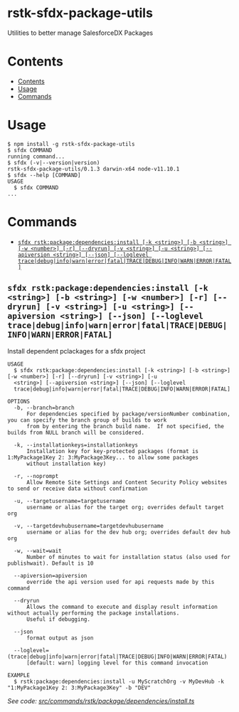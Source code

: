 rstk-sfdx-package-utils
=======================

Utilities to better manage SalesforceDX Packages

# Contents
<!-- toc -->
* [Contents](#contents)
* [Usage](#usage)
* [Commands](#commands)
<!-- tocstop -->

# Usage
<!-- usage -->
```sh-session
$ npm install -g rstk-sfdx-package-utils
$ sfdx COMMAND
running command...
$ sfdx (-v|--version|version)
rstk-sfdx-package-utils/0.1.3 darwin-x64 node-v11.10.1
$ sfdx --help [COMMAND]
USAGE
  $ sfdx COMMAND
...
```
<!-- usagestop -->
# Commands
<!-- commands -->
* [`sfdx rstk:package:dependencies:install [-k <string>] [-b <string>] [-w <number>] [-r] [--dryrun] [-v <string>] [-u <string>] [--apiversion <string>] [--json] [--loglevel trace|debug|info|warn|error|fatal|TRACE|DEBUG|INFO|WARN|ERROR|FATAL]`](#sfdx-rstkpackagedependenciesinstall--k-string--b-string--w-number--r---dryrun--v-string--u-string---apiversion-string---json---loglevel-tracedebuginfowarnerrorfataltracedebuginfowarnerrorfatal)

## `sfdx rstk:package:dependencies:install [-k <string>] [-b <string>] [-w <number>] [-r] [--dryrun] [-v <string>] [-u <string>] [--apiversion <string>] [--json] [--loglevel trace|debug|info|warn|error|fatal|TRACE|DEBUG|INFO|WARN|ERROR|FATAL]`

Install dependent pclackages for a sfdx project

```
USAGE
  $ sfdx rstk:package:dependencies:install [-k <string>] [-b <string>] [-w <number>] [-r] [--dryrun] [-v <string>] [-u 
  <string>] [--apiversion <string>] [--json] [--loglevel 
  trace|debug|info|warn|error|fatal|TRACE|DEBUG|INFO|WARN|ERROR|FATAL]

OPTIONS
  -b, --branch=branch
      For dependencies specified by package/versionNumber combination, you can specify the branch group of builds to work 
      from by entering the branch build name.  If not specified, the builds from NULL branch will be considered.

  -k, --installationkeys=installationkeys
      Installation key for key-protected packages (format is 1:MyPackage1Key 2: 3:MyPackage3Key... to allow some packages 
      without installation key)

  -r, --noprompt
      Allow Remote Site Settings and Content Security Policy websites to send or receive data without confirmation

  -u, --targetusername=targetusername
      username or alias for the target org; overrides default target org

  -v, --targetdevhubusername=targetdevhubusername
      username or alias for the dev hub org; overrides default dev hub org

  -w, --wait=wait
      Number of minutes to wait for installation status (also used for publishwait). Default is 10

  --apiversion=apiversion
      override the api version used for api requests made by this command

  --dryrun
      Allows the command to execute and display result information without actually performing the package installations.  
      Useful if debugging.

  --json
      format output as json

  --loglevel=(trace|debug|info|warn|error|fatal|TRACE|DEBUG|INFO|WARN|ERROR|FATAL)
      [default: warn] logging level for this command invocation

EXAMPLE
  $ rstk:package:dependencies:install -u MyScratchOrg -v MyDevHub -k "1:MyPackage1Key 2: 3:MyPackage3Key" -b "DEV"
```

_See code: [src/commands/rstk/package/dependencies/install.ts](https://github.com/RootstockMFG/rstk-sfdx-package-utils/blob/v0.1.3/src/commands/rstk/package/dependencies/install.ts)_
<!-- commandsstop -->

